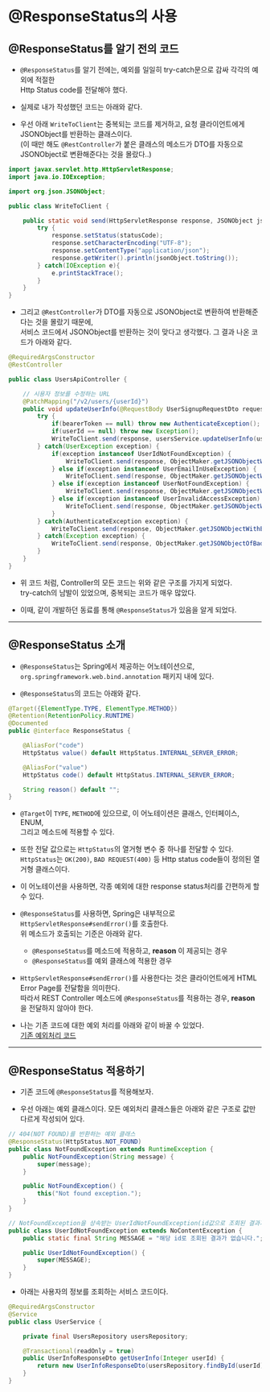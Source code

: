 <h1>@ResponseStatus의 사용</h1>

<h2>@ResponseStatus를 알기 전의 코드</h2>

* `@ResponseStatus`를 알기 전에는, 예외를 일일히 try-catch문으로 감싸 각각의 예외에 적절한   
  Http Status code를 전달해야 했다.

* 실제로 내가 작성했던 코드는 아래와 같다.

* 우선 아래 `WriteToClient`는 중복되는 코드를 제거하고, 요청 클라이언트에게 JSONObject를 반환하는 클래스이다.   
  (이 때만 해도 `@RestController`가 붙은 클래스의 메소드가 DTO를 자동으로 JSONObject로 변환해준다는 것을 몰랐다..)   

```java
import javax.servlet.http.HttpServletResponse;
import java.io.IOException;

import org.json.JSONObject;

public class WriteToClient {

    public static void send(HttpServletResponse response, JSONObject jsonObject, Integer statusCode) {
        try {
            response.setStatus(statusCode);
            response.setCharacterEncoding("UTF-8");
            response.setContentType("application/json");
            response.getWriter().println(jsonObject.toString());
        } catch(IOException e){
            e.printStackTrace();
        }
    }
}
```

* 그리고 `@RestController`가 DTO를 자동으로 JSONObject로 변환하여 반환해준다는 것을 몰랐기 때문에,   
  서비스 코드에서 JSONObject를 반환하는 것이 맞다고 생각했다. 그 결과 나온 코드가 아래와 같다.
```java
@RequiredArgsConstructor
@RestController

public class UsersApiController {

    // 시용자 정보를 수정하는 URL
    @PatchMapping("/v2/users/{userId}")
    public void updateUserInfo(@RequestBody UserSignupRequestDto requestDto, @PathVariable Integer userId, @RequestHeader(name = "Authorization") String bearerToken, HttpServletResponse response) {
        try {
            if(bearerToken == null) throw new AuthenticateException();
            if(userId == null) throw new Exception();
            WriteToClient.send(response, usersService.updateUserInfo(userId, requestDto, bearerToken), HttpServletResponse.SC_OK);
        } catch(UserException exception) {
            if(exception instanceof UserIdNotFoundException) {
                WriteToClient.send(response, ObjectMaker.getJSONObjectWithException(exception), HttpServletResponse.SC_NOT_FOUND);
            } else if(exception instanceof UserEmailInUseException) {
                WriteToClient.send(response, ObjectMaker.getJSONObjectWithException(exception), HttpServletResponse.SC_CONFLICT);
            } else if(exception instanceof UserNotFoundException) {
                WriteToClient.send(response, ObjectMaker.getJSONObjectWithException(exception), HttpServletResponse.SC_NOT_FOUND);
            } else if(exception instanceof UserInvalidAccessException) {
                WriteToClient.send(response, ObjectMaker.getJSONObjectWithException(exception), HttpServletResponse.SC_FORBIDDEN);
            }
        } catch(AuthenticateException exception) {
            WriteToClient.send(response, ObjectMaker.getJSONObjectWithException(exception), HttpServletResponse.SC_UNAUTHORIZED);
        } catch(Exception exception) {
            WriteToClient.send(response, ObjectMaker.getJSONObjectOfBadRequest(), HttpServletResponse.SC_BAD_REQUEST);
        }
    }
}
```

* 위 코드 처럼, Controller의 모든 코드는 위와 같은 구조를 가지게 되었다.   
  try-catch의 남발이 있었으며, 중복되는 코드가 매우 많았다.

* 이때, 같이 개발하던 동료를 통해 `@ResponseStatus`가 있음을 알게 되었다.   
<hr/>

<h2>@ResponseStatus 소개</h2>

* `@ResponseStatus`는 Spring에서 제공하는 어노테이션으로, `org.springframework.web.bind.annotation` 패키지 내에 있다.

* `@ResponseStatus`의 코드는 아래와 같다.
```java
@Target({ElementType.TYPE, ElementType.METHOD})
@Retention(RetentionPolicy.RUNTIME)
@Documented
public @interface ResponseStatus {

	@AliasFor("code")
	HttpStatus value() default HttpStatus.INTERNAL_SERVER_ERROR;

	@AliasFor("value")
	HttpStatus code() default HttpStatus.INTERNAL_SERVER_ERROR;

	String reason() default "";
}
```

* `@Target`이 `TYPE`, `METHOD`에 있으므로, 이 어노테이션은 클래스, 인터페이스, ENUM,   
  그리고 메소드에 적용할 수 있다.

* 또한 전달 값으로는 `HttpStatus`의 열거형 변수 중 하나를 전달할 수 있다.   
  `HttpStatus`는 `OK(200)`, `BAD REQUEST(400)` 등 Http status code들이 정의된 열거형 클래스이다.

* 이 어노테이션을 사용하면, 각종 예외에 대한 response status처리를 간편하게 할 수 있다.

* `@ResponseStatus`를 사용하면, Spring은 내부적으로 `HttpServletResponse#sendError()`를 호출한다.   
  위 메소드가 호출되는 기준은 아래와 같다.
  * `@ResponseStatus`를 메소드에 적용하고, __reason__ 이 제공되는 경우
  * `@ResponseStatus`를 예외 클래스에 적용한 경우

* `HttpServletResponse#sendError()`를 사용한다는 것은 클라이언트에게 HTML Error Page를 전달함을 의미한다.   
  따라서 REST Controller 메소드에 `@ResponseStatus`를 적용하는 경우, __reason__ 을 전달하지 않아야 한다.

* 나는 기존 코드에 대한 예외 처리를 아래와 같이 바꿀 수 있었다.   
  <a href="https://github.com/sangwoo-98/Study/blob/master/Backend/Java%20%26%20Spring%20Boot/RuntimeException%20vs%20Exception.md">기존 예외처리 코드</a>
<hr/>

<h2>@ResponseStatus 적용하기</h2>

* 기존 코드에 `@ResponseStatus`를 적용해보자.

* 우선 아래는 예외 클래스이다. 모든 예외처리 클래스들은 아래와 같은 구조로 값만 다르게 작성되어 있다.

```java
// 404(NOT FOUND)를 반환하는 예외 클래스
@ResponseStatus(HttpStatus.NOT_FOUND)
public class NotFoundException extends RuntimeException {
    public NotFoundException(String message) {
        super(message);
    }

    public NotFoundException() {
        this("Not found exception.");
    }
}

// NotFoundException을 상속받는 UserIdNotFoundException(id값으로 조회된 결과가 없을 때 사용)
public class UserIdNotFoundException extends NoContentException {
    public static final String MESSAGE = "해당 id로 조회된 결과가 없습니다.";

    public UserIdNotFoundException() {
        super(MESSAGE);
    }
}
```

* 아래는 사용자의 정보를 조회하는 서비스 코드이다.
```java
@RequiredArgsConstructor
@Service
public class UserService {

    private final UsersRepository usersRepository;

    @Transactional(readOnly = true)
    public UserInfoResponseDto getUserInfo(Integer userId) {
        return new UserInfoResponseDto(usersRepository.findById(userId).orElseThrow(UserIdNotFoundException::new));
    }
}
```